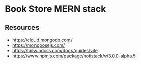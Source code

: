 # Book Store MERN stack

## Resources

- https://cloud.mongodb.com/
- https://mongoosejs.com/
- https://tailwindcss.com/docs/guides/vite
- https://www.npmjs.com/package/notistack/v/3.0.0-alpha.5